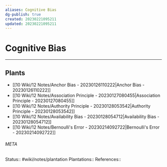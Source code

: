 ```yaml
---
aliases: Cognitive Bias
dg-publish: true
created: 20230221095211
updated: 20230221095211
---
```

# Cognitive Bias
---



## Plants
- [[10 Wiki/12 Notes/Anchor Bias - 20230126110222\|Anchor Bias - 20230126110222]]
- [[10 Wiki/12 Notes/Association Principle - 20230127080455\|Association Principle - 20230127080455]]
- [[10 Wiki/12 Notes/Authority Principle - 20230128053542\|Authority Principle - 20230128053542]]
- [[10 Wiki/12 Notes/Availability Bias - 20230128054712\|Availability Bias - 20230128054712]]
- [[10 Wiki/12 Notes/Bernoulli's Error - 20230214092722\|Bernoulli's Error - 20230214092722]]




###### META
Status:: #wiki/notes/plantation
Plantations:: 
References:: 
